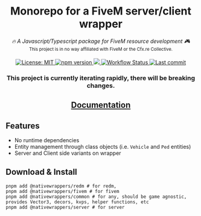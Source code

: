 <h1 align="center">Monorepo for a FiveM server/client wrapper</h1>

<p align="center">
	<i>🔥 A Javascript/Typescript package for FiveM resource development 🎮</i>
  <br>
  <small>This project is in no way affiliated with FiveM or the Cfx.re Collective.</small>
  </br></br>
  <a href="https://github.com/nativewrappers/nativewrappers/blob/master/LICENSE">
    <img src="https://img.shields.io/badge/License-MIT-blue.svg?style=flat" alt="License: MIT">
  </a>
  <a href="https://www.npmjs.com/package/@nativewrappers/fivem">
    <img src="https://img.shields.io/npm/v/@nativewrappers/fivem?style=flat" alt="npm version">
  </a>
  <a href="https://www.npmjs.com/package/@nativewrappers/fivem">
    <img src="https://img.shields.io/npm/dm/@nativewrappers/fivem?style=flat">
  </a>
  <a href="https://github.com/nativewrappers/nativewrappers/actions/workflows/config.yml">
    <img src="https://github.com/nativewrappers/nativewrappers/actions/workflows/config.yml/badge.svg" alt="Workflow Status">
  </a>
  <a href="https://github.com/nativewrappers/nativewrappers/commits/master">
    <img src="https://img.shields.io/github/last-commit/nativewrappers/fivem.svg?style=flat" alt="Last commit">
  </a>
</p>

<h3 align="center">This project is currently iterating rapidly, there will be breaking changes.</h3>

<p align="center">
	<h2 align="center"><a href="https://github.com/nativewrappers/nativewrappers/tree/main/docs">Documentation</a></h2>
	<!-- <a href="https://forum.fivem.net/t/fivem-js-v1-3-2-javascript-typescript-wrapper-now-with-menu-class-nativeui/268640">Forum</a> -->
</p>

## Features

- No runtime dependencies
- Entity management through class objects (i.e. `Vehicle` and `Ped` entities)
- Server and Client side variants on wrapper


## Download & Install
```
pnpm add @nativewrappers/redm # for redm,
pnpm add @nativewrappers/fivem # for fivem
pnpm add @nativewrappers/common # for any, should be game agnostic, provides Vector3, decors, kvps, helper functions, etc
pnpm add @nativewrappers/server # for server
```
